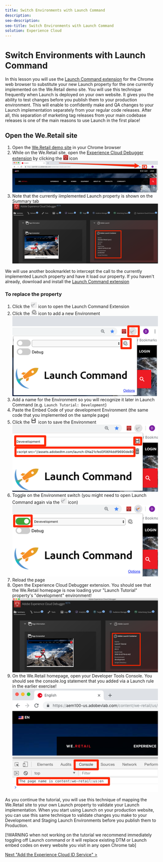 ```yaml
---
title: Switch Environments with Launch Command
description:
seo-description:
seo-title: Switch Environments with Launch Command
solution: Experience Cloud
---
```


# Switch Environments with Launch Command

In this lesson you will use the [Launch Command extension](https://chrome.google.com/webstore/detail/launch-command/nkjhamgjeocefocmpbcjfmohkjgildki) for the Chrome web browser to substitute your new Launch property for the one currently implemented on the We.Retail demo site. You will use this technique frequently when Launch is deployed on your own website. It gives you the ability to test changes before you publish them to your production environment. This will enable to confidently make and QA changes to your Launch implementation separately from your regular code releases.  After all, this separation of marketing tag releases from your main codebase releases is one of the main reasons to use Launch in the first place!

## Open the We.Retail site

1. Open the [We.Retail demo site](https://aem100-us.adobevlab.com/content/we-retail/us/en.html) in your Chrome browser
1. While on the We.Retail site, open the [Experience Cloud Debugger extension](https://chrome.google.com/webstore/detail/adobe-experience-cloud-de/ocdmogmohccmeicdhlhhgepeaijenapj) by clicking the ![Debugger Icon](../assets/images/icon-debugger.png) icon ![Click the Debugger icon](../assets/images/switchEnvironments-openDebugger.png)
1. Note that the currently iimplemented Launch property is shown on the Summary tab ![Launch environment shown in Debugger](../assets/images/switchEnvironments-debuggerOnWeRetail.png)

We will use another bookmarklet to intercept the call to the currently implemented Launch property and have it load our property. If you haven't already, download and install the [Launch Command extension](https://chrome.google.com/webstore/detail/launch-command/nkjhamgjeocefocmpbcjfmohkjgildki)

### To replace the property

1. Click the ![Launch Command Off](../assets/images/icon-launchCommandOff.png) icon to open the Launch Command Extension
1. Click the ![Gear icon in Launch Command](../assets/images/icon-launchCommandGear.png) icon to add a new Environment ![New environment modal in Launch Command](../assets/images/switchEnvironments-openLaunchCommand.png)
1. Add a name for the Environment so you will recognize it later in Launch Command (e.g. `Launch Tutorial: Development`)
1. Paste the Embed Code of your development Environment (the same code that you implemented on the sample page)
1. Click the ![Save icon](../assets/images/icon-launchCommandSave.png) icon to save the Environment ![Save the Launch Command environment](../assets/images/switchEnvironments-addEnvironment.png)
1. Toggle on the Environment switch (you might need to open Launch Command again via the ![Launch Command toggle icon](../assets/images/icon-launchCommandOff.png) icon) ![toggle Launch Command on/off](../assets/images/switchEnvironments-toggleOn.png)
1. Reload the page
1. Open the Experience Cloud Debugger extension. You should see that the We.Retail homepage is now loading your "Launch Tutorial" property's "development" environment! ![confirm the Launch property has switched in the Debugger](../assets/images/switchEnvironments-confirmInDebugger.png)
1. On the We.Retail homepage, open your Developer Tools Console. You should see the console.log statement that you added via a Launch rule in the earlier exercise! ![Console.log statement added in previous exercise](../assets/images/switchEnvironments-confirmInConsole.png)

As you continue the tutorial, you will use this technique of mapping the We.Retail site to your own Launch property to validate your Launch implementation. When you start using Launch on your production website, you can use this same technique to validate changes you make to your Development and Staging Launch Environments before you publish them to Production.

[!WARNING when not working on the tutorial we recommend immediately toggling off Launch command or it will replace existing DTM or Launch embed codes on every website you visit in any open Chrome tab]

[Next "Add the Experience Cloud ID Service" >](id-service.md)